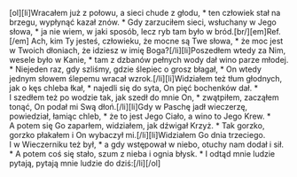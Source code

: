 [ol][li]Wracałem już z połowu, a sieci chude z głodu, * ten człowiek stał na brzegu, wypłynąć kazał znów. * Gdy zarzuciłem sieci, wsłuchany w Jego słowa, * ja nie wiem, w jaki sposób, lecz ryb tam było w bród.[br/][em]Ref.[/em] Ach, kim Ty jesteś, człowieku, że mocne są Twe słowa, * że moc jest w Twoich dłoniach, że idziesz w imię Boga?[/li][li]Poszedłem wtedy za Nim, wesele było w Kanie, * tam z dzbanów pełnych wody dał wino parze młodej. * Niejeden raz, gdy szliśmy, gdzie ślepiec o grosz błagał, * On wtedy jednym słowem ślepemu wracał wzrok.[/li][li]Widziałem też tłum głodnych, jak o kęs chleba łkał, * najedli się do syta, On pięć bochenków dał. * I szedłem też po wodzie tak, jak szedł do mnie On, * zwątpiłem, zacząłem tonąć, On podał mi Swą dłoń.[/li][li]Gdy w Paschę jadł wieczerzę, powiedział, łamiąc chleb, * że to jest Jego Ciało, a wino to Jego Krew. * A potem się Go zaparłem, widziałem, jak dźwigał Krzyż. * Tak gorzko, gorzko płakałem i On wybaczył mi.[/li][li]Widziałem Go dnia trzeciego. I w Wieczerniku też był, * a gdy wstępował w niebo, otuchy nam dodał i sił. * A potem coś się stało, szum z nieba i ognia błysk. * I odtąd mnie ludzie pytają, pytają mnie ludzie do dziś:[/li][/ol]